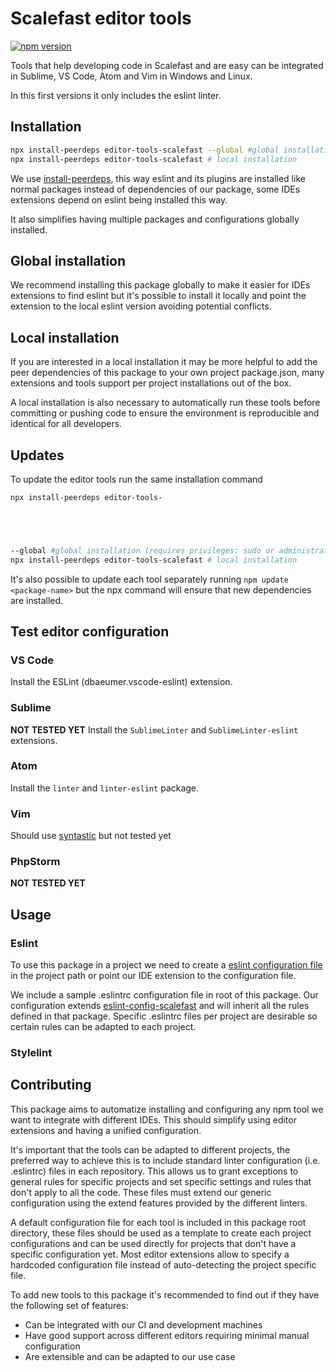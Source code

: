 # Scalefast editor tools

[![npm version](https://badge.fury.io/js/editor-tools-scalefast.svg)](https://badge.fury.io/js/editor-tools-scalefast)

Tools that help developing code in Scalefast and are easy can be integrated in Sublime, VS Code, Atom and Vim in Windows and Linux.

In this first versions it only includes the eslint linter.

## Installation

```sh
npx install-peerdeps editor-tools-scalefast --global #global installation (requires privileges: sudo or administrator terminal)
npx install-peerdeps editor-tools-scalefast # local installation
```

We use [install-peerdeps](https://www.npmjs.com/package/install-peerdeps), this way eslint and its plugins are installed like normal packages instead of dependencies of our package, some IDEs extensions depend on eslint being installed this way.

It also simplifies having multiple packages and configurations globally installed.

## Global installation

We recommend installing this package globally to make it easier for IDEs extensions to find eslint but it's possible to install it locally and point the extension to the local eslint version avoiding potential conflicts.

## Local installation

If you are interested in a local installation it may be more helpful to add the peer dependencies of this package to your own project package.json, many extensions and tools support per project installations out of the box.

A local installation is also necessary to automatically run these tools before committing or pushing code to ensure the environment is reproducible and identical for all developers.

## Updates

To update the editor tools run the same installation command

```sh
npx install-peerdeps editor-tools-





--global #global installation (requires privileges: sudo or administrator terminal)
npx install-peerdeps editor-tools-scalefast # local installation
```

It's also possible to update each tool separately running `npm update <package-name>` but the npx command will ensure that new dependencies are installed.

## Test editor configuration

### VS Code

Install the ESLint (dbaeumer.vscode-eslint) extension.

### Sublime

__NOT TESTED YET__ Install the `SublimeLinter` and `SublimeLinter-eslint` extensions.

### Atom

Install the `linter` and `linter-eslint` package.

### Vim

Should use [syntastic](https://github.com/vim-syntastic/syntastic) but not tested yet

### PhpStorm

__NOT TESTED YET__

## Usage

### Eslint

To use this package in a project we need to create a [eslint configuration file](https://eslint.org/docs/user-guide/configuring) in the project path or point our IDE extension to the configuration file.

We include a sample .eslintrc configuration file in root of this package. Our configuration extends [eslint-config-scalefast](https://www.npmjs.com/package/eslint-config-scalefast) and will inherit all the rules defined in that package. Specific .eslintrc files per project are desirable so certain rules can be adapted to each project.

### Stylelint

## Contributing

This package aims to automatize installing and configuring any npm tool we want to integrate with different IDEs. This should simplify using editor extensions and having a unified configuration.

It's important that the tools can be adapted to different projects, the preferred way to achieve this is to include standard linter configuration (i.e. .eslintrc) files in each repository. This allows us to grant exceptions to general rules for specific projects and set specific settings and rules that don't apply to all the code. These files must extend our generic configuration using the extend features provided by the different linters.

A default configuration file for each tool is included in this package root directory, these files should be used as a template to create each project configurations and can be used directly for projects that don't have a specific configuration yet. Most editor extensions allow to specify a hardcoded configuration file instead of auto-detecting the project specific file.

To add new tools to this package it's recommended to find out if they have the following set of features:

* Can be integrated with our CI and development machines
* Have good support across different editors requiring minimal manual configuration
* Are extensible and can be adapted to our use case
